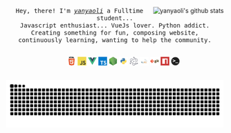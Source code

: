 <html>
  
  <body>
    <p align="center">
      <img align="right" alt="yanyaoli's github stats" src="https://github-readme-stats-gaurav.vercel.app/api?username=yanyaoli&show_icons=true" />
      <samp>Hey, there! I'm
        <em>
          <a href="https://github.com/yanyaoli">yanyaoli</a></em> a Fulltime student...
        <br/>Javascript enthusiast... VueJs lover. Python addict.
        <br/>Creating something for fun, composing website,
        <br/>continuously learning, wanting to help the community.
        <br/>
        <br></samp>
    </p>
    <dl align="center">
      <dd>
        <img height="20" src="https://raw.githubusercontent.com/github/explore/80688e429a7d4ef2fca1e82350fe8e3517d3494d/topics/html/html.png">
        <img height="20" src="https://raw.githubusercontent.com/github/explore/80688e429a7d4ef2fca1e82350fe8e3517d3494d/topics/javascript/javascript.png">
        <img height="20" src="https://raw.githubusercontent.com/github/explore/80688e429a7d4ef2fca1e82350fe8e3517d3494d/topics/vue/vue.png">
        <img height="20" src="https://raw.githubusercontent.com/github/explore/80688e429a7d4ef2fca1e82350fe8e3517d3494d/topics/typescript/typescript.png">
        <img height="20" src="https://raw.githubusercontent.com/github/explore/80688e429a7d4ef2fca1e82350fe8e3517d3494d/topics/nodejs/nodejs.png">
        <img height="20" src="https://raw.githubusercontent.com/github/explore/80688e429a7d4ef2fca1e82350fe8e3517d3494d/topics/python/python.png">
        <img height="20" src="https://raw.githubusercontent.com/github/explore/80688e429a7d4ef2fca1e82350fe8e3517d3494d/topics/electron/electron.png">
        <img height="20" src="https://raw.githubusercontent.com/github/explore/80688e429a7d4ef2fca1e82350fe8e3517d3494d/topics/mysql/mysql.png">
        <img height="20" src="https://raw.githubusercontent.com/github/explore/80688e429a7d4ef2fca1e82350fe8e3517d3494d/topics/git/git.png">
        <img height="20" src="https://raw.githubusercontent.com/github/explore/80688e429a7d4ef2fca1e82350fe8e3517d3494d/topics/npm/npm.png">
        <img height="20" src="https://raw.githubusercontent.com/github/explore/80688e429a7d4ef2fca1e82350fe8e3517d3494d/topics/terminal/terminal.png"></dd>
    </dl>
    <br/>
    <div align="center">
      <picture>
        <source media="(prefers-color-scheme: dark)" srcset="https://raw.githubusercontent.com/yanyaoli/yanyaoli/output/github-contribution-grid-snake-dark.svg">
          <source media="(prefers-color-scheme: light)" srcset="https://raw.githubusercontent.com/yanyaoli/yanyaoli/output/github-contribution-grid-snake.svg">
            <img alt="github contribution grid snake animation" src="https://raw.githubusercontent.com/yanyaoli/yanyaoli/output/github-contribution-grid-snake.svg"></picture>
    </div>
  </body>

</html>
